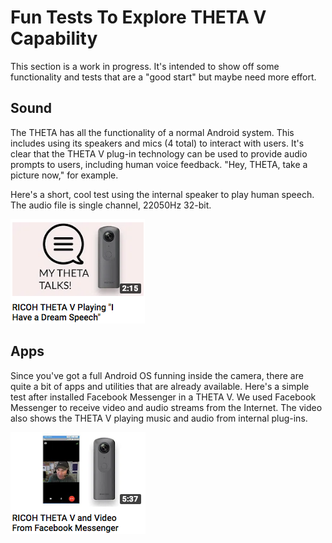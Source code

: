 # Fun Tests To Explore THETA V Capability

This section is a work in progress. It's intended to show off some functionality and tests that are a "good start" but maybe need more effort. 

## Sound

The THETA has all the functionality of a normal Android system. This includes using its speakers and mics (4 total) to interact with users. It's clear that the THETA V plug-in technology can be used to provide audio prompts to users, including human voice feedback. "Hey, THETA, take a picture now," for example.

Here's a short, cool test using the internal speaker to play human speech. The audio file is single channel, 22050Hz 32-bit.  

[![](img/fun/youtubeicon-speech.png)](https://www.youtube.com/watch?v=AeebH7ONTkg)

## Apps

Since you've got a full Android OS funning inside the camera, there are quite a bit of apps and utilities that are already available. Here's a simple test after installed Facebook Messenger in a THETA V. We used Facebook Messenger to receive video and audio streams from the Internet. The video also shows the  THETA V playing music and audio from internal plug-ins.

[![](img/fun/youtubeicon-facebook.png)](https://www.youtube.com/watch?v=6NYnHdfQh0c)
